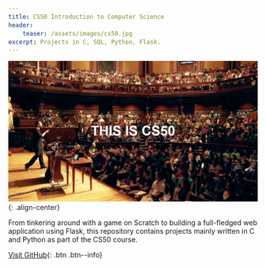 ```yaml
---
title: CS50 Introduction to Computer Science
header:
    teaser: /assets/images/cs50.jpg
excerpt: Projects in C, SQL, Python, Flask.
---
```

![](/assets/images/cs50.jpg){: .align-center}

From tinkering around with a game on Scratch to building a full-fledged web application using Flask, this repository contains projects mainly written in C and Python as part of the CS50 course.

[Visit GitHub](https://github.com/anilgeorge04/chillwhere){: .btn .btn--info}